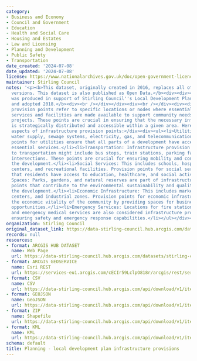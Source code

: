 ```yaml
---
category:
- Business and Economy
- Council and Government
- Education
- Health and Social Care
- Housing and Estates
- Law and Licensing
- Planning and Development
- Public Safety
- Transportation
date_created: '2024-07-08'
date_updated: '2024-07-08'
license: https://www.nationalarchives.gov.uk/doc/open-government-licence/version/3/
maintainer: Stirling Council
notes: '<p><b>This dataset, originally created in 2016, replaces all other published
  versions. This dataset is also published as Open Data.</b><div><div><b>This dataset
  was produced in support of Stirling Council''s Local Development Plan, published
  and adopted 2018.</b><div><br /></div></div><div><br /></div><div><div>Infrastructure
  provision points refer to specific locations or nodes where essential infrastructure
  services and facilities are made available to support community needs and development
  projects. These points are crucial in ensuring that the necessary infrastructure
  is strategically distributed and accessible within a given area. Here are some key
  aspects of infrastructure provision points:</div><div><ul><li>Utilities: These include
  water supply, sewage systems, electricity, gas, and telecommunications. Provision
  points for utilities ensure that all parts of a development have access to these
  essential services.</li><li>Transportation: Infrastructure provision points related
  to transportation might include bus stops, train stations, parking facilities, and
  intersections. These points are crucial for ensuring mobility and connectivity within
  the development.</li><li>Social Services: This includes schools, hospitals, community
  centers, and recreational facilities. Provision points for social services ensure
  that residents have access to education, healthcare, and social activities.</li><li>Green
  Spaces: Parks, gardens, and natural reserves are part of infrastructure provision
  points that contribute to the environmental sustainability and quality of life within
  the development.</li><li>Economic Infrastructure: This includes markets, commercial
  centers, and industrial zones. Provision points for economic infrastructure support
  the economic vitality of the community by providing spaces for business and employment
  opportunities.</li><li>Emergency Services: Locations for fire stations, police stations,
  and emergency medical services are also considered infrastructure provision points,
  ensuring safety and emergency response capabilities.</li></ul></div></div></div></p>'
organization: Stirling Council
original_dataset_link: https://data-stirling-council.hub.arcgis.com/datasets/stirling-council::planning-local-development-plan-infrastructure-provisions
records: null
resources:
- format: ARCGIS HUB DATASET
  name: Web Page
  url: https://data-stirling-council.hub.arcgis.com/datasets/stirling-council::planning-local-development-plan-infrastructure-provisions
- format: ARCGIS GEOSERVICE
  name: Esri REST
  url: https://services-eu1.arcgis.com/cECIr59LclpO818r/arcgis/rest/services/planning_ldp_infrastructure_provisions/FeatureServer/0
- format: CSV
  name: CSV
  url: https://data-stirling-council.hub.arcgis.com/api/download/v1/items/f21f4b8f593a4ded85e2ab06052d9cff/csv?layers=0
- format: GEOJSON
  name: GeoJSON
  url: https://data-stirling-council.hub.arcgis.com/api/download/v1/items/f21f4b8f593a4ded85e2ab06052d9cff/geojson?layers=0
- format: ZIP
  name: Shapefile
  url: https://data-stirling-council.hub.arcgis.com/api/download/v1/items/f21f4b8f593a4ded85e2ab06052d9cff/shapefile?layers=0
- format: KML
  name: KML
  url: https://data-stirling-council.hub.arcgis.com/api/download/v1/items/f21f4b8f593a4ded85e2ab06052d9cff/kml?layers=0
schema: default
title: Planning - local development plan infrastructure provisions
---
```

